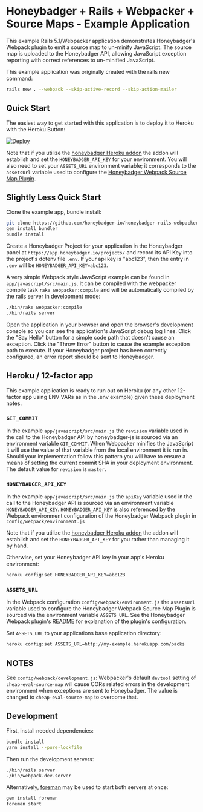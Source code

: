 # Honeybadger + Rails + Webpacker + Source Maps - Example Application

This example Rails 5.1/Webpacker application demonstrates Honeybadger's Webpack
plugin to emit a source map to un-minify JavaScript. The source map is uploaded
to the Honeybadger API, allowing JavaScript exception reporting with correct
references to un-minified JavaScript.

This example application was originally created with the rails new command:

```sh
rails new . --webpack --skip-active-record --skip-action-mailer
```
## Quick Start

The easiest way to get started with this application is to deploy it to Heroku
with the Heroku Button:

[![Deploy](https://www.herokucdn.com/deploy/button.png)](https://heroku.com/deploy)

Note that if you utilize the [honeybadger Heroku
addon](https://elements.heroku.com/addons/honeybadger) the addon will establish
and set the `HONEYBADGER_API_KEY` for your environment. You will also need to
set your `ASSETS_URL` environment variable; it corresponds to the `assetsUrl`
variable used to configure the [Honeybadger Webpack Source Map
Plugin](https://github.com/honeybadger-io/honeybadger-webpack).

## Slightly Less Quick Start

Clone the example app, bundle install:

```sh
git clone https://github.com/honeybadger-io/honeybadger-rails-webpacker-example.git
gem install bundler
bundle install
```

Create a Honeybadger Project for your application in the Honeybadger panel at
`https://app.honeybadger.io/projects/` and record its API Key into the project's
dotenv file `.env`. If your api key is "abc123", then the entry in `.env` will
be `HONEYBADGER_API_KEY=abc123`.

A very simple Webpack style JavaScript example can be found in
`app/javascript/src/main.js`. It can be compiled with the webpacker compile task
`rake webpacker:compile` and will be automatically compiled by the rails server
in development mode:

```sh
./bin/rake webpacker:compile
./bin/rails server
```

Open the application in your browser and open the browser's development console
so you can see the application's JavaScript debug log lines. Click the "Say
Hello" button for a simple code path that doesn't cause an exception. Click the
"Throw Error" button to cause the example exception path to execute. If your
Honeybadger project has been correctly configured, an error report should be
sent to Honeybadger.

## Heroku / 12-factor app

This example application is ready to run out on Heroku (or any other 12-factor
app using ENV VARs as in the .env example) given these deployment notes.

### `GIT_COMMIT`

In the example `app/javascript/src/main.js` the `revision` variable used in the
call to the Honeybadger API by honeybadger-js is sourced via an environment
variable `GIT_COMMIT`.  When Webpacker minifies the JavaScript it will use the
value of that variable from the local environment it is run in. Should your
implementation follow this pattern you will have to ensure a means of setting
the current commit SHA in your deployment environment. The default value for
`revision` is `master`.

### `HONEYBADGER_API_KEY`

In the example `app/javascript/src/main.js` the `apiKey` variable used in the
call to the Honeybadger API is sourced via an environment variable
`HONEYBADGER_API_KEY`. `HONEYBADGER_API_KEY` is also referenced by the Webpack
environment configuration of the Honeybadger Webpack plugin in
`config/webpack/environment.js`

Note that if you utilize the [honeybadger Heroku
addon](https://elements.heroku.com/addons/honeybadger) the addon will establish
and set the `HONEYBADGER_API_KEY` for you rather than managing it by hand.

Otherwise, set your Honeybadger API key in your app's Heroku environment:

```sh
heroku config:set HONEYBADGER_API_KEY=abc123
```

### `ASSETS_URL`

In the Webpack configuration `config/webpack/environment.js` the `assetsUrl`
variable used to configure the Honeybadger Webpack Source Map Plugin is sourced
via the environment variable `ASSETS_URL`. See the Honeybadger Webpack plugin's
[README](https://github.com/honeybadger-io/honeybadger-webpack) for explanation
of the plugin's configuration.

Set `ASSETS_URL` to your applications base application directory:

```sh
heroku config:set ASSETS_URL=http://my-example.herokuapp.com/packs
```

## NOTES

See `config/webpack/development.js`: Webpacker's default `devtool` setting of
`cheap-eval-source-map` will cause CORs related errors in the development
environment when exceptions are sent to Honeybadger. The value is changed to
`cheap-eval-source-map` to overcome that.


## Development

First, install needed dependencies:

```sh
bundle install
yarn install --pure-lockfile
```

Then run the development servers:

```sh
./bin/rails server
./bin/webpack-dev-server
```

Alternatively, [foreman](http://ddollar.github.io/foreman/) may be used to start
both servers at once:

```sh
gem install foreman
foreman start
```
